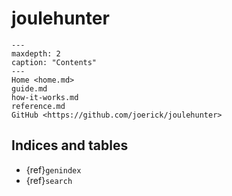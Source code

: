 joulehunter
============

```{toctree}
---
maxdepth: 2
caption: "Contents"
---
Home <home.md>
guide.md
how-it-works.md
reference.md
GitHub <https://github.com/joerick/joulehunter>
```

Indices and tables
------------------

* {ref}`genindex`
* {ref}`search`
